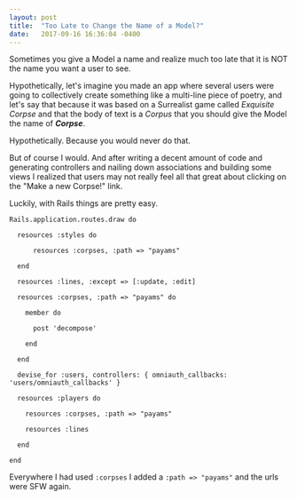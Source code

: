 ```yaml
---
layout: post
title:  "Too Late to Change the Name of a Model?"
date:   2017-09-16 16:36:04 -0400
---
```



Sometimes you give a Model a name and realize much too late that it is NOT the name you want a user to see.

Hypothetically, let's imagine you made an app where several users were going to collectively create something like a multi-line piece of poetry, and let's say that because it was based on a Surrealist game called *Exquisite Corpse* and that the body of text is a *Corpus* that you should give the Model the name of ***Corpse***.

Hypothetically. Because you would never do that. 

But of course I would. And after writing a decent amount of code and generating controllers and nailing down associations and building some views I realized that users may not really feel all that great about clicking on the "Make a new Corpse!" link. 

Luckily, with Rails things are pretty easy. 
```
Rails.application.routes.draw do

  resources :styles do
	
	  resources :corpses, :path => "payams"
		
  end
	
  resources :lines, :except => [:update, :edit]
	
  resources :corpses, :path => "payams" do
	
    member do
		
      post 'decompose'
			
    end
		
  end
	
  devise_for :users, controllers: { omniauth_callbacks: 'users/omniauth_callbacks' }
	
  resources :players do
	
    resources :corpses, :path => "payams"
		
    resources :lines
		
  end
	
end
```
	
Everywhere I had used `:corpses` I added a `:path => "payams"` and the urls were SFW again.

